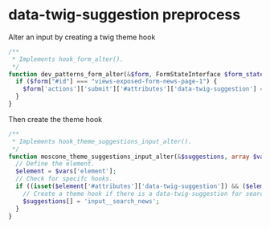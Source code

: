 # data-twig-suggestion preprocess

Alter an input by creating a twig theme hook

```php
/**
 * Implements hook_form_alter().
 */
function dev_patterns_form_alter(&$form, FormStateInterface $form_state, $form_id) {
  if ($form["#id"] === "views-exposed-form-news-page-1") {
    $form['actions']['submit']['#attributes']['data-twig-suggestion'] = 'search_news';
  }
}
```

 Then create the theme hook

```php
/**
 * Implements hook_theme_suggestions_input_alter().
 */
function moscone_theme_suggestions_input_alter(&$suggestions, array $vars) {
  // Define the element.
  $element = $vars['element'];
  // Check for specifc hooks.
  if ((isset($element['#attributes']['data-twig-suggestion']) && ($element['#attributes']['data-twig-suggestion'] === 'search_news'))) {
    // Create a theme hook if there is a data-twig-suggestion for search_news
    $suggestions[] = 'input__search_news';
  }
}
```

 


